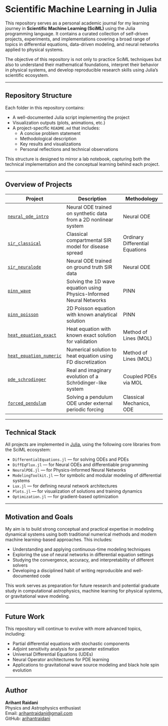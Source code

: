 # Scientific Machine Learning in Julia

This repository serves as a personal academic journal for my learning journey in **Scientific Machine Learning (SciML)** using the Julia programming language. It contains a curated collection of self-driven projects, experiments, and implementations covering a broad range of topics in differential equations, data-driven modeling, and neural networks applied to physical systems.

The objective of this repository is not only to practice SciML techniques but also to understand their mathematical foundations, interpret their behavior in physical systems, and develop reproducible research skills using Julia’s scientific ecosystem.

---

## Repository Structure

Each folder in this repository contains:

- A well-documented Julia script implementing the project
- Visualization outputs (plots, animations, etc.)
- A project-specific `README.md` that includes:
  - A concise problem statement
  - Methodological description
  - Key results and visualizations
  - Personal reflections and technical observations

This structure is designed to mirror a lab notebook, capturing both the technical implementation and the conceptual learning behind each project.

---

## Overview of Projects

| Project | Description | Methodology |
|--------|-------------|-------------|
| [`neural_ode_intro`](./neuralODE_intro) | Neural ODE trained on synthetic data from a 2D nonlinear system | Neural ODE |
| [`sir_classical`](./ODE_SIR_model) | Classical compartmental SIR model for disease spread | Ordinary Differential Equations |
| [`sir_neuralode`](./sir_neuralode) | Neural ODE trained on ground truth SIR data | Neural ODE |
| [`pinn_wave`](./pinn_wave) | Solving the 1D wave equation using Physics-Informed Neural Networks | PINN |
| [`pinn_poisson`](./pinn_poisson) | 2D Poisson equation with known analytical solution | PINN |
| [`heat_equation_exact`](./PDE_heat_wave) | Heat equation with known exact solution for validation | Method of Lines (MOL) |
| [`heat_equation_numeric`](./PDE_heat_equation) | Numerical solution to heat equation using FD discretization | Method of Lines (MOL) |
| [`pde_schrodinger`](./PDE_schrodinger_equation) | Real and imaginary evolution of a Schrödinger-like system | Coupled PDEs via MOL |
| [`forced_pendulum`](./ODE_pendulum_simulation) | Solving a pendulum ODE under external periodic forcing | Classical Mechanics, ODE |

---

## Technical Stack

All projects are implemented in [Julia](https://julialang.org/), using the following core libraries from the SciML ecosystem:

- `DifferentialEquations.jl` — for solving ODEs and PDEs
- `DiffEqFlux.jl` — for Neural ODEs and differentiable programming
- `NeuralPDE.jl` — for Physics-Informed Neural Networks
- `ModelingToolkit.jl` — for symbolic and modular modeling of differential systems
- `Lux.jl` — for defining neural network architectures
- `Plots.jl` — for visualization of solutions and training dynamics
- `Optimization.jl` — for gradient-based optimization

---

## Motivation and Goals

My aim is to build strong conceptual and practical expertise in modeling dynamical systems using both traditional numerical methods and modern machine learning-based approaches. This includes:

- Understanding and applying continuous-time modeling techniques
- Exploring the use of neural networks in differential equation settings
- Studying the convergence, accuracy, and interpretability of different solvers
- Developing a disciplined habit of writing reproducible and well-documented code

This work serves as preparation for future research and potential graduate study in computational astrophysics, machine learning for physical systems, or gravitational wave modeling.

---

## Future Work

This repository will continue to evolve with more advanced topics, including:

- Partial differential equations with stochastic components
- Adjoint sensitivity analysis for parameter estimation
- Universal Differential Equations (UDEs)
- Neural Operator architectures for PDE learning
- Applications to gravitational wave source modeling and black hole spin evolution

---

## Author

**Arihant Raidani**  
Physics and Astrophysics enthusiast  
Email: arihantraidani@gmail.com  
GitHub: [arihantraidani](https://github.com/arihantraidani)




